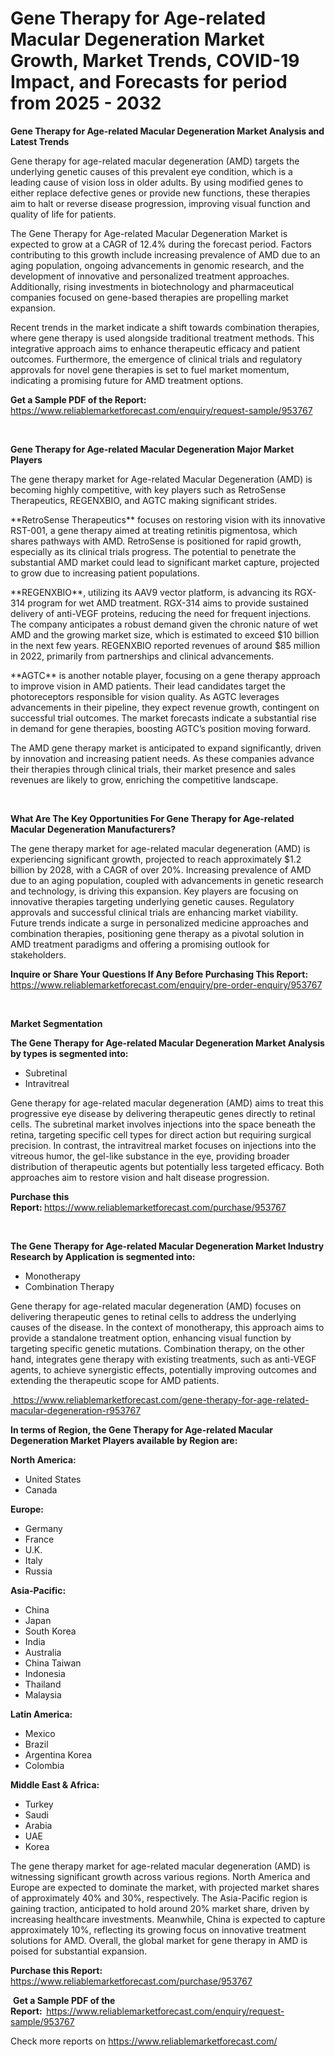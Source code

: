 <p><h1>Gene Therapy for Age-related Macular Degeneration Market Growth, Market Trends, COVID-19 Impact, and Forecasts for period from 2025 - 2032</h1></p><p><strong>Gene Therapy for Age-related Macular Degeneration Market Analysis and Latest Trends</strong></p>
<p><p>Gene therapy for age-related macular degeneration (AMD) targets the underlying genetic causes of this prevalent eye condition, which is a leading cause of vision loss in older adults. By using modified genes to either replace defective genes or provide new functions, these therapies aim to halt or reverse disease progression, improving visual function and quality of life for patients. </p><p>The Gene Therapy for Age-related Macular Degeneration Market is expected to grow at a CAGR of 12.4% during the forecast period. Factors contributing to this growth include increasing prevalence of AMD due to an aging population, ongoing advancements in genomic research, and the development of innovative and personalized treatment approaches. Additionally, rising investments in biotechnology and pharmaceutical companies focused on gene-based therapies are propelling market expansion.</p><p>Recent trends in the market indicate a shift towards combination therapies, where gene therapy is used alongside traditional treatment methods. This integrative approach aims to enhance therapeutic efficacy and patient outcomes. Furthermore, the emergence of clinical trials and regulatory approvals for novel gene therapies is set to fuel market momentum, indicating a promising future for AMD treatment options.</p></p>
<p><strong>Get a Sample PDF of the Report:&nbsp;</strong> <a href="https://www.reliablemarketforecast.com/enquiry/request-sample/953767?utm_campaign=1890&utm_medium=2&utm_source=Github&utm_content=ia&utm_term=03032025&utm_id=gene-therapy-for-age-related-macular-degeneration">https://www.reliablemarketforecast.com/enquiry/request-sample/953767</a></p>
<p>&nbsp;</p>
<p><strong>Gene Therapy for Age-related Macular Degeneration Major Market Players</strong></p>
<p><p>The gene therapy market for Age-related Macular Degeneration (AMD) is becoming highly competitive, with key players such as RetroSense Therapeutics, REGENXBIO, and AGTC making significant strides.</p><p>**RetroSense Therapeutics** focuses on restoring vision with its innovative RST-001, a gene therapy aimed at treating retinitis pigmentosa, which shares pathways with AMD. RetroSense is positioned for rapid growth, especially as its clinical trials progress. The potential to penetrate the substantial AMD market could lead to significant market capture, projected to grow due to increasing patient populations.</p><p>**REGENXBIO**, utilizing its AAV9 vector platform, is advancing its RGX-314 program for wet AMD treatment. RGX-314 aims to provide sustained delivery of anti-VEGF proteins, reducing the need for frequent injections. The company anticipates a robust demand given the chronic nature of wet AMD and the growing market size, which is estimated to exceed $10 billion in the next few years. REGENXBIO reported revenues of around $85 million in 2022, primarily from partnerships and clinical advancements.</p><p>**AGTC** is another notable player, focusing on a gene therapy approach to improve vision in AMD patients. Their lead candidates target the photoreceptors responsible for vision quality. As AGTC leverages advancements in their pipeline, they expect revenue growth, contingent on successful trial outcomes. The market forecasts indicate a substantial rise in demand for gene therapies, boosting AGTC’s position moving forward.</p><p>The AMD gene therapy market is anticipated to expand significantly, driven by innovation and increasing patient needs. As these companies advance their therapies through clinical trials, their market presence and sales revenues are likely to grow, enriching the competitive landscape.</p></p>
<p>&nbsp;</p>
<p><strong>What Are The Key Opportunities For Gene Therapy for Age-related Macular Degeneration Manufacturers?</strong></p>
<p><p>The gene therapy market for age-related macular degeneration (AMD) is experiencing significant growth, projected to reach approximately $1.2 billion by 2028, with a CAGR of over 20%. Increasing prevalence of AMD due to an aging population, coupled with advancements in genetic research and technology, is driving this expansion. Key players are focusing on innovative therapies targeting underlying genetic causes. Regulatory approvals and successful clinical trials are enhancing market viability. Future trends indicate a surge in personalized medicine approaches and combination therapies, positioning gene therapy as a pivotal solution in AMD treatment paradigms and offering a promising outlook for stakeholders.</p></p>
<p><strong>Inquire or Share Your Questions If Any Before Purchasing This Report:</strong> <a href="https://www.reliablemarketforecast.com/enquiry/pre-order-enquiry/953767?utm_campaign=1890&utm_medium=2&utm_source=Github&utm_content=ia&utm_term=03032025&utm_id=gene-therapy-for-age-related-macular-degeneration">https://www.reliablemarketforecast.com/enquiry/pre-order-enquiry/953767</a></p>
<p>&nbsp;</p>
<p><strong>Market Segmentation</strong></p>
<p><strong>The Gene Therapy for Age-related Macular Degeneration Market Analysis by types is segmented into:</strong></p>
<p><ul><li>Subretinal</li><li>Intravitreal</li></ul></p>
<p><p>Gene therapy for age-related macular degeneration (AMD) aims to treat this progressive eye disease by delivering therapeutic genes directly to retinal cells. The subretinal market involves injections into the space beneath the retina, targeting specific cell types for direct action but requiring surgical precision. In contrast, the intravitreal market focuses on injections into the vitreous humor, the gel-like substance in the eye, providing broader distribution of therapeutic agents but potentially less targeted efficacy. Both approaches aim to restore vision and halt disease progression.</p></p>
<p><strong>Purchase this Report:&nbsp;</strong><a href="https://www.reliablemarketforecast.com/purchase/953767?utm_campaign=1890&utm_medium=2&utm_source=Github&utm_content=ia&utm_term=03032025&utm_id=gene-therapy-for-age-related-macular-degeneration">https://www.reliablemarketforecast.com/purchase/953767</a></p>
<p>&nbsp;</p>
<p><strong>The Gene Therapy for Age-related Macular Degeneration Market Industry Research by Application is segmented into:</strong></p>
<p><ul><li>Monotherapy</li><li>Combination Therapy</li></ul></p>
<p><p>Gene therapy for age-related macular degeneration (AMD) focuses on delivering therapeutic genes to retinal cells to address the underlying causes of the disease. In the context of monotherapy, this approach aims to provide a standalone treatment option, enhancing visual function by targeting specific genetic mutations. Combination therapy, on the other hand, integrates gene therapy with existing treatments, such as anti-VEGF agents, to achieve synergistic effects, potentially improving outcomes and extending the therapeutic scope for AMD patients.</p></p>
<p><a href="https://www.reliablemarketforecast.com/gene-therapy-for-age-related-macular-degeneration-r953767?utm_campaign=1890&utm_medium=2&utm_source=Github&utm_content=ia&utm_term=03032025&utm_id=gene-therapy-for-age-related-macular-degeneration">&nbsp;https://www.reliablemarketforecast.com/gene-therapy-for-age-related-macular-degeneration-r953767</a></p>
<p><strong>In terms of Region, the Gene Therapy for Age-related Macular Degeneration Market Players available by Region are:</strong></p>
<p>
    <p> <strong> North America: </strong>
        <ul>
            <li>United States</li>
            <li>Canada</li>
        </ul>
        </p> 
    <p> <strong> Europe: </strong>
        <ul>
            <li>Germany</li>
            <li>France</li>
            <li>U.K.</li>
            <li>Italy</li>
            <li>Russia</li>
        </ul>
        </p> 
    <p> <strong> Asia-Pacific: </strong>
        <ul>
            <li>China</li>
            <li>Japan</li>
            <li>South Korea</li>
            <li>India</li>
            <li>Australia</li>
            <li>China Taiwan</li>
            <li>Indonesia</li>
            <li>Thailand</li>
            <li>Malaysia</li>
        </ul>
        </p> 
    <p> <strong> Latin America: </strong>
        <ul>
            <li>Mexico</li>
            <li>Brazil</li>
            <li>Argentina Korea</li>
            <li>Colombia</li>
        </ul>
        </p> 
    <p> <strong> Middle East & Africa: </strong>
        <ul>
            <li>Turkey</li>
            <li>Saudi</li>
            <li>Arabia</li>
            <li>UAE</li>
            <li>Korea</li>
        </ul>
    </p>
    </p>
<p><p>The gene therapy market for age-related macular degeneration (AMD) is witnessing significant growth across various regions. North America and Europe are expected to dominate the market, with projected market shares of approximately 40% and 30%, respectively. The Asia-Pacific region is gaining traction, anticipated to hold around 20% market share, driven by increasing healthcare investments. Meanwhile, China is expected to capture approximately 10%, reflecting its growing focus on innovative treatment solutions for AMD. Overall, the global market for gene therapy in AMD is poised for substantial expansion.</p></p>
<p><strong>Purchase this Report: </strong><a href="https://www.reliablemarketforecast.com/purchase/953767?utm_campaign=1890&utm_medium=2&utm_source=Github&utm_content=ia&utm_term=03032025&utm_id=gene-therapy-for-age-related-macular-degeneration">https://www.reliablemarketforecast.com/purchase/953767</a></p>
<p>&nbsp;<strong>Get a Sample PDF of the Report:&nbsp;&nbsp;</strong><a href="https://www.reliablemarketforecast.com/enquiry/request-sample/953767?utm_campaign=1890&utm_medium=2&utm_source=Github&utm_content=ia&utm_term=03032025&utm_id=gene-therapy-for-age-related-macular-degeneration">https://www.reliablemarketforecast.com/enquiry/request-sample/953767</a></p>
<p><strong></strong></p>
<p>Check more reports on <a href="https://www.reliablemarketforecast.com/?utm_campaign=1890&utm_medium=2&utm_source=Github&utm_content=ia&utm_term=03032025&utm_id=gene-therapy-for-age-related-macular-degeneration">https://www.reliablemarketforecast.com/</a></p>